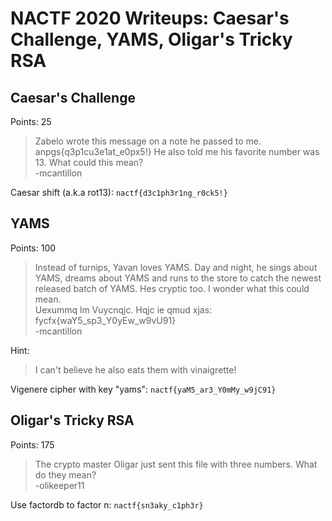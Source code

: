 # NACTF 2020 Writeups: Caesar's Challenge, YAMS, Oligar's Tricky RSA

## Caesar's Challenge
Points: 25
> Zabelo wrote this message on a note he passed to me. anpgs{q3p1cu3e1at_e0px5!} He also told me his favorite number was 13. What could this mean?<br>
> -mcantillon

Caesar shift (a.k.a rot13): `nactf{d3c1ph3r1ng_r0ck5!}`


## YAMS
Points: 100
> Instead of turnips, Yavan loves YAMS. Day and night, he sings about YAMS, dreams about YAMS and runs to the store to catch the newest released batch of YAMS. Hes cryptic too. I wonder what this could mean.<br>
> Uexummq lm Vuycnqjc. Hqjc ie qmud xjas: fycfx{waY5_sp3_Y0yEw_w9vU91}<br>
> -mcantillon

Hint:
> I can't believe he also eats them with vinaigrette!

Vigenere cipher with key "yams": `nactf{yaM5_ar3_Y0mMy_w9jC91}`


## Oligar's Tricky RSA
Points: 175

> The crypto master Oligar just sent this file with three numbers. What do they mean?<br>
> -olikeeper11

Use factordb to factor n: `nactf{sn3aky_c1ph3r}`

